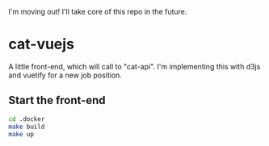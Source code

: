I'm moving out! I'll take core of this repo in the future.
# cat-vuejs

A little front-end, which will call to "cat-api".
I'm implementing this with d3js and vuetify for a new job position.

## Start the front-end

```bash
cd .docker
make build
make up
```